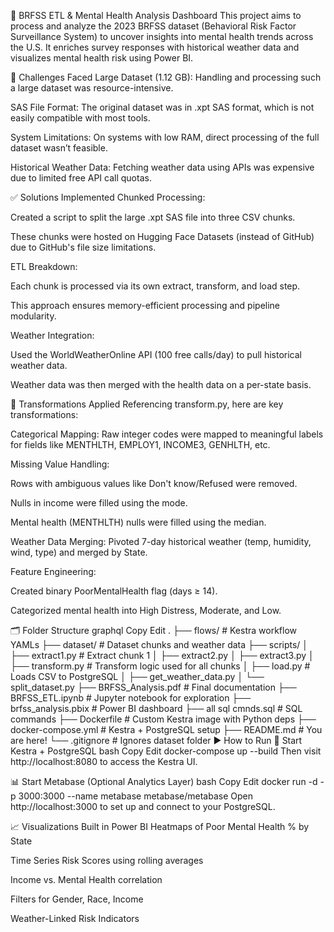 🧠 BRFSS ETL & Mental Health Analysis Dashboard
This project aims to process and analyze the 2023 BRFSS dataset (Behavioral Risk Factor Surveillance System) to uncover insights into mental health trends across the U.S. It enriches survey responses with historical weather data and visualizes mental health risk using Power BI.

🧩 Challenges Faced
Large Dataset (1.12 GB): Handling and processing such a large dataset was resource-intensive.

SAS File Format: The original dataset was in .xpt SAS format, which is not easily compatible with most tools.

System Limitations: On systems with low RAM, direct processing of the full dataset wasn’t feasible.

Historical Weather Data: Fetching weather data using APIs was expensive due to limited free API call quotas.

✅ Solutions Implemented
Chunked Processing:

Created a script to split the large .xpt SAS file into three CSV chunks.

These chunks were hosted on Hugging Face Datasets (instead of GitHub) due to GitHub's file size limitations.

ETL Breakdown:

Each chunk is processed via its own extract, transform, and load step.

This approach ensures memory-efficient processing and pipeline modularity.

Weather Integration:

Used the WorldWeatherOnline API (100 free calls/day) to pull historical weather data.

Weather data was then merged with the health data on a per-state basis.

🔧 Transformations Applied
Referencing transform.py, here are key transformations:

Categorical Mapping: Raw integer codes were mapped to meaningful labels for fields like MENTHLTH, EMPLOY1, INCOME3, GENHLTH, etc.

Missing Value Handling:

Rows with ambiguous values like Don't know/Refused were removed.

Nulls in income were filled using the mode.

Mental health (MENTHLTH) nulls were filled using the median.

Weather Data Merging: Pivoted 7-day historical weather (temp, humidity, wind, type) and merged by State.

Feature Engineering:

Created binary PoorMentalHealth flag (days ≥ 14).

Categorized mental health into High Distress, Moderate, and Low.

🗂️ Folder Structure
graphql
Copy
Edit
.
├── flows/                        # Kestra workflow YAMLs
├── dataset/                     # Dataset chunks and weather data
├── scripts/
│   ├── extract1.py              # Extract chunk 1
│   ├── extract2.py
│   ├── extract3.py
│   ├── transform.py             # Transform logic used for all chunks
│   ├── load.py                  # Loads CSV to PostgreSQL
│   ├── get_weather_data.py
│   └── split_dataset.py
├── BRFSS_Analysis.pdf           # Final documentation
├── BRFSS_ETL.ipynb              # Jupyter notebook for exploration
├── brfss_analysis.pbix          # Power BI dashboard
├── all sql cmnds.sql            # SQL commands
├── Dockerfile                   # Custom Kestra image with Python deps
├── docker-compose.yml           # Kestra + PostgreSQL setup
├── README.md                    # You are here!
└── .gitignore                   # Ignores dataset folder
▶️ How to Run
🔄 Start Kestra + PostgreSQL
bash
Copy
Edit
docker-compose up --build
Then visit http://localhost:8080 to access the Kestra UI.

📊 Start Metabase (Optional Analytics Layer)
bash
Copy
Edit
docker run -d -p 3000:3000 --name metabase metabase/metabase
Open http://localhost:3000 to set up and connect to your PostgreSQL.

📈 Visualizations Built in Power BI
Heatmaps of Poor Mental Health % by State

Time Series Risk Scores using rolling averages

Income vs. Mental Health correlation

Filters for Gender, Race, Income

Weather-Linked Risk Indicators

<!-- Replace this with a real image from your Power BI -->

